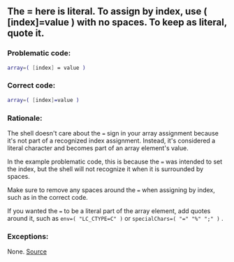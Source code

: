 ## The = here is literal. To assign by index, use ( [index]=value ) with no spaces. To keep as literal, quote it.

### Problematic code:

```sh
array=( [index] = value )
```

### Correct code:

```sh
array=( [index]=value )
```

### Rationale:

The shell doesn't care about the `=` sign in your array assignment because it's not part of a recognized index assignment. Instead, it's considered a literal character and becomes part of an array element's value.

In the example problematic code, this is because the `=` was intended to set the index, but the shell will not recognize it when it is surrounded by spaces.

Make sure to remove any spaces around the `=` when assigning by index, such as in the correct code.

If you wanted the `=` to be a literal part of the array element, add quotes around it, such as `env=( "LC_CTYPE=C" )` or `specialChars=( "=" "%" ";" )` .

### Exceptions:

None. 
[Source](https://github.com/koalaman/shellcheck/wiki/SC2191)


